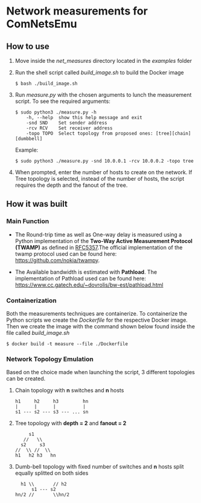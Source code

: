 # Network measurements for ComNetsEmu

## How to use

1. Move inside the *net_measures* directory located in the *examples* folder
2. Run the shell script called *build_image.sh* to build the Docker image

	```
	$ bash ./build_image.sh
	```
3. Run *measure.py* with the chosen arguments to lunch the measurement script. To see the required arguments:

	```
	$ sudo python3 ./measure.py -h 
		-h, --help  show this help message and exit
		-snd SND    Set sender address
		-rcv RCV    Set receiver address
		-topo TOPO  Select topology from proposed ones: [tree][chain][dumbbell]
	```
	Example:

	```
	$ sudo python3 ./measure.py -snd 10.0.0.1 -rcv 10.0.0.2 -topo tree
	```
4. When prompted, enter the number of hosts to create on the network. If Tree topology is selected, instead of the number of hosts, the script requires the depth and the fanout of the tree.  
## How it was built

### Main Function

- The Round-trip time as well as One-way delay is measured using a Python implementation of the **Two-Way Active Measurement Protocol (TWAMP)** as defined in [RFC5357](https://tools.ietf.org/html/rfc5357).The official implementation of the twamp protocol used can be found here: https://github.com/nokia/twampy.

- The Available bandwidth is estimated with **Pathload**. The implementation of Pathload used can be found here: https://www.cc.gatech.edu/~dovrolis/bw-est/pathload.html


### Containerization 

Both the measurements techniques are containerize. To containerize the Python scripts we create the *Dockerfile* for the respective Docker image.
Then we create the image with the command shown below found inside the file called *build_image.sh*

```
$ docker build -t measure --file ./Dockerfile
```

###  Network Topology Emulation

Based on the choice made when launching the script, 3 different topologies can be created.

1. Chain topology with **n** switches and **n** hosts 
	```
	h1     h2     h3         hn
	|      |      |          |
	s1 --- s2 --- s3 --- ... sn
	```
3. Tree topology with **depth = 2** and **fanout = 2**
	```
	     s1
	   //   \\		
	  s2     s3
	//  \\ //  \\
	h1   h2 h3   hn
	```
5. Dumb-bell topology with fixed number of switches and **n** hosts split equally splitted on both sides 
	```
	  h1 \\	      // h2
	      s1 --- s2
	hn/2 //	      \\hn/2
	```

